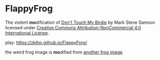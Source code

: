 # FlappyFrog
The violent **mo**dification of [Don't Touch My Birdie](https://github.com/marksteve/dtmb) by Mark Steve Samson
licensed under [Creative Commons Attribution-NonCommercial 4.0 International License](https://creativecommons.org/licenses/by-nc/4.0/).

play: https://zklhp.github.io/FlappyFrog/

the weird frog image is **mo**dified from [another frog image](https://amphibian.com/)
